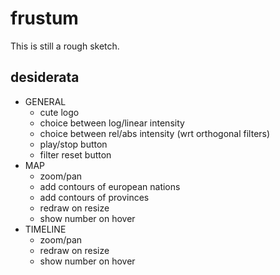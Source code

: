 # frustum

This is still a rough sketch.

## desiderata

- GENERAL
  - cute logo
  - choice between log/linear intensity
  - choice between rel/abs intensity (wrt orthogonal filters)
  - play/stop button
  - filter reset button
- MAP
  - zoom/pan
  - add contours of european nations
  - add contours of provinces
  - redraw on resize
  - show number on hover
- TIMELINE
  - zoom/pan
  - redraw on resize
  - show number on hover
